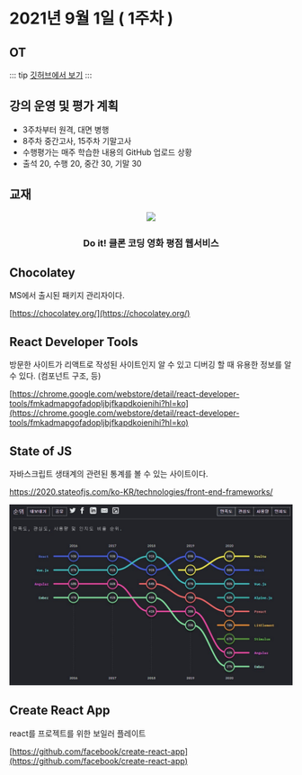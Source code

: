 # 2021년 9월 1일 ( 1주차 )

## OT

::: tip
[깃허브에서 보기](https://github.com/dalcon10028/web-contents-programming/tree/master/docs/src/review-note/2021-09-01)
:::

## 강의 운영 및 평가 계획

- 3주차부터 원격, 대면 병행
- 8주차 중간고사, 15주차 기말고사
- 수행평가는 매주 학습한 내용의 GitHub 업로드 상황
- 출석 20, 수행 20, 중간 30, 기말 30

## 교재

<p align="middle" >
  <img width="200px;" src="http://bimage.interpark.com/goods_image/4/6/2/1/333164621s.jpg" />
</p>
<h3 align="center">Do it! 클론 코딩 영화 평점 웹서비스</h3>

## Chocolatey

MS에서 출시된 패키지 관리자이다.

[https://chocolatey.org/](https://chocolatey.org/)

## React Developer Tools

방문한 사이트가 리액트로 작성된 사이트인지 알 수 있고 디버깅 할 때 유용한 정보를 알 수 있다. (컴포넌트 구조, 등)

[https://chrome.google.com/webstore/detail/react-developer-tools/fmkadmapgofadopljbjfkapdkoienihi?hl=ko](https://chrome.google.com/webstore/detail/react-developer-tools/fmkadmapgofadopljbjfkapdkoienihi?hl=ko)

## State of JS

자바스크립트 생태계의 관련된 통계를 볼 수 있는 사이트이다.

[https://2020.stateofjs.com/ko-KR/technologies/front-end-frameworks/
](https://2020.stateofjs.com/ko-KR/technologies/front-end-frameworks/)

![StateOfJs](./stateofjs.jpg)

## Create React App

react를 프로젝트를 위한 보일러 플레이트

[https://github.com/facebook/create-react-app](https://github.com/facebook/create-react-app)
